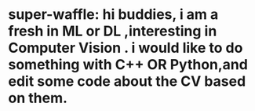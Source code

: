 # super-waffle: hi buddies, i am  a fresh in ML or DL ,interesting in Computer Vision .  i would like to do something with C++ OR  Python,and edit some code about the CV based on them.
